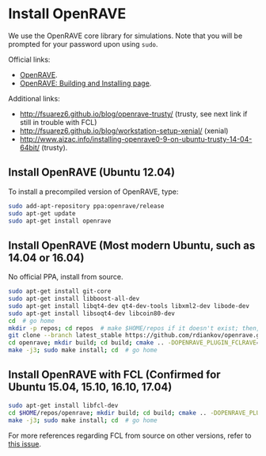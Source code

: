 # Install OpenRAVE

We use the OpenRAVE core library for simulations. Note that you will be prompted for your password upon using `sudo`.

Official links:
- [OpenRAVE](http://openrave.org/).
- [OpenRAVE: Building and Installing page](http://openrave.org/docs/latest_stable/coreapihtml/installation.html).

Additional links:
* http://fsuarez6.github.io/blog/openrave-trusty/ (trusty, see next link if still in trouble with FCL)
* http://fsuarez6.github.io/blog/workstation-setup-xenial/ (xenial)
* http://www.aizac.info/installing-openrave0-9-on-ubuntu-trusty-14-04-64bit/ (trusty).

## Install OpenRAVE (Ubuntu 12.04)

To install a precompiled version of OpenRAVE, type:

```bash
sudo add-apt-repository ppa:openrave/release
sudo apt-get update
sudo apt-get install openrave
```

## Install OpenRAVE (Most modern Ubuntu, such as 14.04 or 16.04)

No official PPA, install from source.

```bash
sudo apt-get install git-core
sudo apt-get install libboost-all-dev
sudo apt-get install libqt4-dev qt4-dev-tools libxml2-dev libode-dev
sudo apt-get install libsoqt4-dev libcoin80-dev
cd  # go home
mkdir -p repos; cd repos  # make $HOME/repos if it doesn't exist; then, enter it
git clone --branch latest_stable https://github.com/rdiankov/openrave.git
cd openrave; mkdir build; cd build; cmake .. -DOPENRAVE_PLUGIN_FCLRAVE=OFF  # Use -DOPT_VIDEORECORDING=OFF if there are AV errors
make -j3; sudo make install; cd  # go home
```

## Install OpenRAVE with FCL (Confirmed for Ubuntu 15.04, 15.10, 16.10, 17.04)

```bash
sudo apt-get install libfcl-dev
cd $HOME/repos/openrave; mkdir build; cd build; cmake .. -DOPENRAVE_PLUGIN_FCLRAVE=ON
make -j3; sudo make install; cd  # go home
```
For more references regarding FCL from source on other versions, refer to [this issue](https://github.com/roboticslab-uc3m/installation-guides/issues/3).

